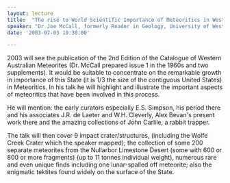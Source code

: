 ```yaml
---
layout: lecture
title:  "The rise to World Scientific Importance of Meteoritics in Western Australia, 1960-2003"
speaker: "Dr Joe McCall, formerly Reader in Geology, University of Western Australia"
date: '2003-07-03 19:30:00'

---
```

2003 will see the publication of the 2nd Edition of the Catalogue of Western Australian Meteorites (Dr. McCall prepared issue 1 in the 1960s and two supplements). It would be suitable to concentrate on the remarkable growth in importance of this State (it is 1/3 the size of the contiguous United States) in Meteoritics. In his talk he will highlight and illustrate the important aspects of meteoritics that have been involved in this process.

He will mention: the early curators especially E.S. Simpson, his period there and his associates J.R. de Laeter and W.H. Cleverly, Alex Bevan's present work there and the amazing collections of John Carlile, a rabbit trapper.

The talk will then cover 9 impact crater/structures, (including the Wolfe Creek Crater which the speaker mapped); the collection of some 200 separate meteorites from the Nullarbor Limestone Desert (some with 600 or 800 or more fragments) (up to 11 tonnes individual weight), numerous rare and even unique finds including one lunar-spalled off meteorite; also the enigmatic tektites found widely on the surface of the State.